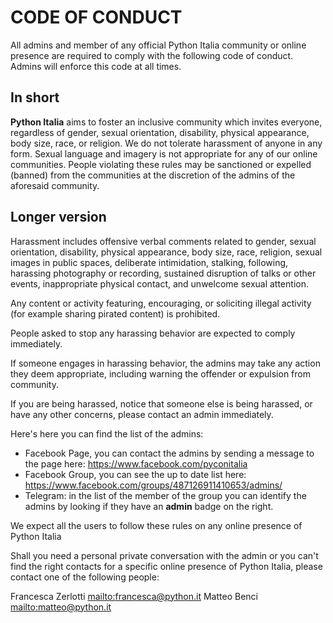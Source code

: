 # CODE OF CONDUCT

All admins and member of any official Python Italia community or online presence
are required to comply with the following code of conduct.
Admins will enforce this code at all times.

## In short

**Python Italia** aims to foster an inclusive community which invites everyone,
regardless of gender, sexual orientation, disability, physical appearance,
body size, race, or religion. We do not tolerate harassment of anyone in any form.
Sexual language and imagery is not appropriate for any of our online communities.
People violating these rules may be sanctioned or expelled (banned) from the communities
at the discretion of the admins of the aforesaid community.

## Longer version

Harassment includes offensive verbal comments related to gender, sexual orientation, disability,
physical appearance, body size, race, religion, sexual images in public spaces, deliberate intimidation,
stalking, following, harassing photography or recording, sustained disruption of talks or other events,
inappropriate physical contact, and unwelcome sexual attention.

Any content or activity featuring, encouraging, or soliciting illegal activity (for example sharing
pirated content) is prohibited.

People asked to stop any harassing behavior are expected to comply immediately.

If someone engages in harassing behavior, the admins may take any action they deem appropriate,
including warning the offender or expulsion from community.

If you are being harassed, notice that someone else is being harassed, or have any other concerns,
please contact an admin immediately.

Here's here you can find the list of the admins:

- Facebook Page, you can contact the admins by sending a message to the page here:
    https://www.facebook.com/pyconitalia
- Facebook Group, you can see the up to date list here:
    https://www.facebook.com/groups/487126911410653/admins/
- Telegram: in the list of the member of the group you can identify the admins by
    looking if they have an __admin__ badge on the right.


We expect all the users to follow these rules on any online presence of Python Italia

Shall you need a personal private conversation with the admin or you can't find the right contacts for a specific online presence of Python Italia, please contact
one of the following people:

Francesca Zerlotti [mailto:francesca@python.it](francesca@python.it)
Matteo Benci [mailto:matteo@python.it](matteo@python.it)
